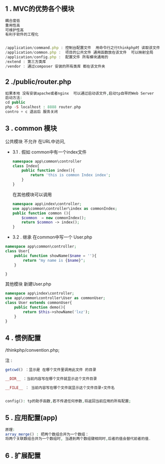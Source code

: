 ## 1 . MVC的优势各个模块
```javascript
耦合度低
重用性高
可维护性高
有利于软件的工程化


/application/command.php : 控制台配置文件  用命令行之行thinkphp时 读取该文件
/application/common.php :  项目的公共文件 通用函数放在该文件  可以映射全局 
/application/config.php :  配置文件 所有模块通用的
/extend : 第三方类库
/vendor : 通过composer 安装的所有类库 都在该文件夹 

```
## 2 ./public/router.php 
```php
如果本地 没有安装apache或者nginx  可以通过启动该文件,启动tp自带的Web Server
启动方法:
cd public 
php -S localhost : 8888 router.php 
contro + c 退出后 服务关闭
```
## 3 . common 模块
公共模块  不允许 在URL中访问,

- 3.1 . 
    假如 common中有一个index文件
    ```php
    namespace app\common\controller
    class Index{
        public function index(){
            return 'this is common Index index';
        }
    }


    ```
    在其他模块可以调用
    ```php
    namespace app\index\controller;
    use app\common\controller\index as commonIndex;
    public function common (){
        $common  = new commonIndex();
        return $common -> index();
    }

    ```
- 3.2 . 继承
在common中写一个 User.php
```php
namespace app\common\controller;
class User{
    public function showName($name = ''){
        return "my name is {$name}";
    }

}
```

其他模块 新建User.php
```php
namespace app\index\controller;
use app\common\controller\User as commonUser;
class User extends commonUser{
    public function demo(){
        return $this->showName('lxz');
    }
}
```
## 4 . 惯例配置
/thinkphp/convention.php;


注 : 
```php
getcwd() ：显示是 在哪个文件里调用此文件 的目录

__DIR__ ：当前内容写在哪个文件就显示这个文件目录

__FILE__ ： 当前内容写在哪个文件就显示这个文件目录+文件名


config(): tp的助手函数,若不传递任何参数,将返回当前应用的所有配置;

```

## 5 . 应用配置(app)
```php
原理:
array_merge() : 把两个数组合并为一个数组：
将两个关联数组合并为一个数组时, 当遇到两个数组键相同时,后者的值会替代前者的值.
```
## 6 . 扩展配置


